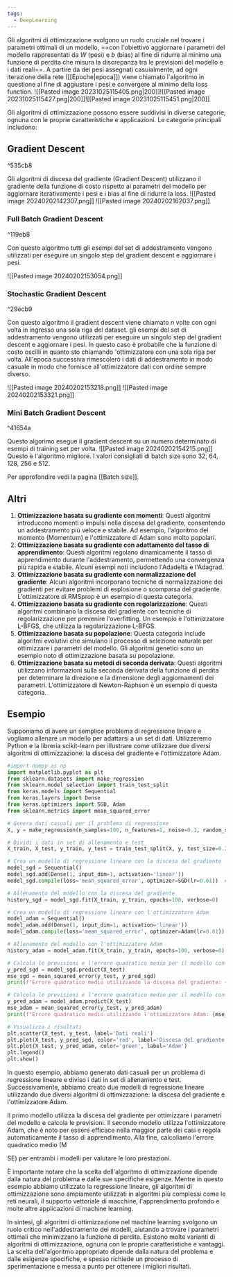 ```yaml
---
tags:
  - DeepLearning
---
```

Gli algoritmi di ottimizzazione svolgono un ruolo cruciale nel trovare i parametri ottimali di un modello, ==con l'obiettivo aggiornare i parametri del modello rappresentati da $W$ (pesi) e $b$ (bias) al fine di ridurre al minimo una funzione di perdita che misura la discrepanza tra le previsioni del modello e i dati reali==.
A partire da dei pesi assegnati casuialmente, ad ogni iterazione della rete ([[Epoche|epoca]]) viene chiamato l'algoritmo in questione al fine di aggiustare i pesi e convergere al minimo della loss function.
![[Pasted image 20231025115405.png|200]]![[Pasted image 20231025115427.png|200]]![[Pasted image 20231025115451.png|200]]

Gli algoritmi di ottimizzazione possono essere suddivisi in diverse categorie, ognuna con le proprie caratteristiche e applicazioni. Le categorie principali includono:

## Gradient Descent

^535cb8

Gli algoritmi di discesa del gradiente (Gradient Descent) utilizzano il gradiente della funzione di costo rispetto ai parametri del modello per aggiornare iterativamente i pesi e i bias al fine di ridurre la loss.
![[Pasted image 20240202142307.png]]
![[Pasted image 20240202162037.png]]

### Full Batch Gradient Descent

^119eb8

Con questo algoritmo tutti gli esempi del set di addestramento vengono utilizzati per eseguire un singolo step del gradient descent e aggiornare i pesi.

![[Pasted image 20240202153054.png]]

### Stochastic Gradient Descent

^29ecb9

Con questo algoritmo il gradient descent viene chiamato *n* volte con ogni volta in ingresso una sola riga del dataset. gli esempi del set di addestramento vengono utilizzati per eseguire un singolo step del gradient descent e aggiornare i pesi.
In questo caso è probabile che la funzione di costo oscilli in quanto sto chiamando 'ottimizzatore con una sola riga per volta.
All'epoca successiva rimescolerò i dati di addestramento in modo casuale in modo che fornisce all'ottimizzatore dati con ordine sempre diverso.

![[Pasted image 20240202153218.png]]
![[Pasted image 20240202153321.png]]

### Mini Batch Gradient Descent

^41654a

Questo algorimo esegue il gradient descent su un numero determinato di esempi di training set per volta.
![[Pasted image 20240202154215.png]]
Questo è l'algoritmo migliore. I valori consigliati di batch size sono 32, 64, 128, 256 e 512.

Per approfondire vedi la pagina [[Batch size]].
## Altri

1. **Ottimizzazione basata su gradiente con momenti**: Questi algoritmi introducono momenti o impulsi nella discesa del gradiente, consentendo un addestramento più veloce e stabile. Ad esempio, l'algoritmo del momento (Momentum) e l'ottimizzatore di Adam sono molto popolari.
2. **Ottimizzazione basata su gradiente con adattamento del tasso di apprendimento**: Questi algoritmi regolano dinamicamente il tasso di apprendimento durante l'addestramento, permettendo una convergenza più rapida e stabile. Alcuni esempi noti includono l'Adadelta e l'Adagrad.
3. **Ottimizzazione basata su gradiente con normalizzazione del gradiente**: Alcuni algoritmi incorporano tecniche di normalizzazione dei gradienti per evitare problemi di esplosione o scomparsa del gradiente. L'ottimizzatore di RMSprop è un esempio di questa categoria.
4. **Ottimizzazione basata su gradiente con regolarizzazione**: Questi algoritmi combinano la discesa del gradiente con tecniche di regolarizzazione per prevenire l'overfitting. Un esempio è l'ottimizzatore L-BFGS, che utilizza la regolarizzazione L-BFGS.
5. **Ottimizzazione basata su popolazione**: Questa categoria include algoritmi evolutivi che simulano il processo di selezione naturale per ottimizzare i parametri del modello. Gli algoritmi genetici sono un esempio noto di ottimizzazione basata su popolazione.
6. **Ottimizzazione basata su metodi di seconda derivata**: Questi algoritmi utilizzano informazioni sulla seconda derivata della funzione di perdita per determinare la direzione e la dimensione degli aggiornamenti dei parametri. L'ottimizzatore di Newton-Raphson è un esempio di questa categoria.


## Esempio

Supponiamo di avere un semplice problema di regressione lineare e vogliamo allenare un modello per adattarsi a un set di dati. Utilizzeremo Python e la libreria scikit-learn per illustrare come utilizzare due diversi algoritmi di ottimizzazione: la discesa del gradiente e l'ottimizzatore Adam.

```python
#import numpy as np
import matplotlib.pyplot as plt
from sklearn.datasets import make_regression
from sklearn.model_selection import train_test_split
from keras.models import Sequential
from keras.layers import Dense
from keras.optimizers import SGD, Adam
from sklearn.metrics import mean_squared_error

# Genera dati casuali per il problema di regressione
X, y = make_regression(n_samples=100, n_features=1, noise=0.1, random_state=42)

# Dividi i dati in set di allenamento e test
X_train, X_test, y_train, y_test = train_test_split(X, y, test_size=0.2, random_state=42)

# Crea un modello di regressione lineare con la discesa del gradiente
model_sgd = Sequential()
model_sgd.add(Dense(1, input_dim=1, activation='linear'))
model_sgd.compile(loss='mean_squared_error', optimizer=SGD(lr=0.01))  # lr è il tasso di apprendimento

# Allenamento del modello con la discesa del gradiente
history_sgd = model_sgd.fit(X_train, y_train, epochs=100, verbose=0)

# Crea un modello di regressione lineare con l'ottimizzatore Adam
model_adam = Sequential()
model_adam.add(Dense(1, input_dim=1, activation='linear'))
model_adam.compile(loss='mean_squared_error', optimizer=Adam(lr=0.01))

# Allenamento del modello con l'ottimizzatore Adam
history_adam = model_adam.fit(X_train, y_train, epochs=100, verbose=0)

# Calcola le previsioni e l'errore quadratico medio per il modello con la discesa del gradiente
y_pred_sgd = model_sgd.predict(X_test)
mse_sgd = mean_squared_error(y_test, y_pred_sgd)
print(f"Errore quadratico medio utilizzando la discesa del gradiente: {mse_sgd}")

# Calcola le previsioni e l'errore quadratico medio per il modello con l'ottimizzatore Adam
y_pred_adam = model_adam.predict(X_test)
mse_adam = mean_squared_error(y_test, y_pred_adam)
print(f"Errore quadratico medio utilizzando l'ottimizzatore Adam: {mse_adam}")

# Visualizza i risultati
plt.scatter(X_test, y_test, label='Dati reali')
plt.plot(X_test, y_pred_sgd, color='red', label='Discesa del gradiente')
plt.plot(X_test, y_pred_adam, color='green', label='Adam')
plt.legend()
plt.show()

```

In questo esempio, abbiamo generato dati casuali per un problema di regressione lineare e diviso i dati in set di allenamento e test. Successivamente, abbiamo creato due modelli di regressione lineare utilizzando due diversi algoritmi di ottimizzazione: la discesa del gradiente e l'ottimizzatore Adam.

Il primo modello utilizza la discesa del gradiente per ottimizzare i parametri del modello e calcola le previsioni. Il secondo modello utilizza l'ottimizzatore Adam, che è noto per essere efficace nella maggior parte dei casi e regola automaticamente il tasso di apprendimento. Alla fine, calcoliamo l'errore quadratico medio (M

SE) per entrambi i modelli per valutare le loro prestazioni.

È importante notare che la scelta dell'algoritmo di ottimizzazione dipende dalla natura del problema e dalle sue specifiche esigenze. Mentre in questo esempio abbiamo utilizzato la regressione lineare, gli algoritmi di ottimizzazione sono ampiamente utilizzati in algoritmi più complessi come le reti neurali, il supporto vettoriale di macchine, l'apprendimento profondo e molte altre applicazioni di machine learning.

In sintesi, gli algoritmi di ottimizzazione nel machine learning svolgono un ruolo critico nell'addestramento dei modelli, aiutando a trovare i parametri ottimali che minimizzano la funzione di perdita. Esistono molte varianti di algoritmi di ottimizzazione, ognuna con le proprie caratteristiche e vantaggi. La scelta dell'algoritmo appropriato dipende dalla natura del problema e dalle esigenze specifiche, e spesso richiede un processo di sperimentazione e messa a punto per ottenere i migliori risultati.